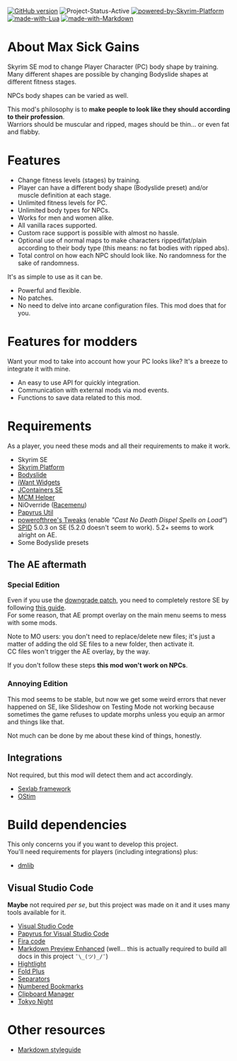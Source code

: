 <!-- REFERENCE: https://shields.io/ -->

[![GitHub version](https://badge.fury.io/gh/CarlosLeyvaAyala%2FMax-Sick-Gains.svg)](https://github.com/CarlosLeyvaAyala/Max-Sick-Gains) ![Project-Status-Active](https://img.shields.io/badge/status-active-green.svg) [![powered-by-Skyrim-Platform](https://img.shields.io/badge/Powered%20by-Skyrim%20Platform-2c3e69.svg)](https://www.nexusmods.com/skyrimspecialedition/mods/54909) [![made-with-Lua](https://img.shields.io/badge/Made%20with-Lua-1f425f.svg)](https://www.lua.org/) [![made-with-Markdown](https://img.shields.io/badge/Made%20with-Markdown-1f425f.svg)](http://commonmark.org)

<!-- [![made-with-python](https://img.shields.io/badge/Made%20with-Python-1f425f.svg)](https://www.python.org/) [![made-with-lazarus](https://img.shields.io/badge/Made%20with-Lazarus-1f425f.svg)](https://www.lazarus-ide.org/) -->

# About Max Sick Gains

Skyrim SE mod to change Player Character (PC) body shape by training. \
Many different shapes are possible by changing Bodyslide shapes at different fitness stages.

NPCs body shapes can be varied as well.

This mod's philosophy is to **make people to look like they should according to their profession**.\
Warriors should be muscular and ripped, mages should be thin... or even fat and flabby.

# Features

- Change fitness levels (stages) by training.
- Player can have a different body shape (Bodyslide preset) and/or muscle definition at each stage.
- Unlimited fitness levels for PC.
- Unlimited body types for NPCs.
- Works for men and women alike.
- All vanilla races supported.
- Custom race support is possible with almost no hassle.
- Optional use of normal maps to make characters ripped/fat/plain according to their body type (this means: no fat bodies with ripped abs).
- Total control on how each NPC should look like. No randomness for the sake of randomness.

It's as simple to use as it can be.

- Powerful and flexible.
- No patches.
- No need to delve into arcane configuration files. This mod does that for you.

# Features for modders

Want your mod to take into account how your PC looks like? It's a breeze to integrate it with mine.

- An easy to use API for quickly integration.
- Communication with external mods via mod events.
- Functions to save data related to this mod.

# Requirements

As a player, you need these mods and all their requirements to make it work.

- Skyrim SE
- [Skyrim Platform][sp]
- [Bodyslide][]
- [iWant Widgets][]
- [JContainers SE][jcontainers-se]
- [MCM Helper][]
- NiOverride ([Racemenu][])
- [Papyrus Util][]
- [powerofthree's Tweaks][po3tweaks] (enable _"Cast No Death Dispel Spells on Load"_)
- [SPID][] 5.0.3 on SE (5.2.0 doesn't seem to work). 5.2+ seems to work alright on AE.
- Some Bodyslide presets

## The AE aftermath

### Special Edition

Even if you use the [downgrade patch][downgrade], you need to completely restore SE by following [this guide][hugo].\
For some reason, that AE prompt overlay on the main menu seems to mess with some mods.

Note to MO users: you don't need to replace/delete new files; it's just a matter of adding the old SE files to a new folder, then activate it.\
CC files won't trigger the AE overlay, by the way.

If you don't follow these steps **this mod won't work on NPCs**.

### Annoying Edition

This mod seems to be stable, but now we get some weird errors that never happened on SE, like Slideshow on Testing Mode not working because sometimes the game refuses to update morphs unless you equip an armor and things like that.

Not much can be done by me about these kind of things, honestly.

## Integrations

Not required, but this mod will detect them and act accordingly.

- [Sexlab framework][sexlab-framework]
- [OStim][]

# Build dependencies

This only concerns you if you want to develop this project. \
You'll need requirements for players (including integrations) plus:

<!-- - Lua -->

- [dmlib][]

## Visual Studio Code

**Maybe** not required _per se_, but this project was made on it and it uses many tools available for it.

- [Visual Studio Code][visual-studio-code]
- [Papyrus for Visual Studio Code][vscode-papyrus]
- [Fira code][fira-code]
- [Markdown Preview Enhanced][markdown-preview] (well... this is actually required to build all docs in this project `¯\_(ツ)_/¯`)
- [Hightlight][]
- [Fold Plus][fold-plus]
- [Separators] <!-- - [Lua (language server)][lua-language-server] -->
- [Numbered Bookmarks][numbered-bookmarks]
- [Clipboard Manager][clipboard-manager]
- [Tokyo Night][tokyo-night]

<!-- ## QOL tools

### For Lua

- [ZeroBrane Studio][zerobrane-studio]
- [Serpent][] Lua serializer and pretty printer
- [Clipboard][] -->

# Other resources

- [Markdown styleguide][markdown-styleguide]

<!-- <details>
  <summary>Winter</summary>
  <p>Sparkling and frozen!</p>
</details> -->

<!--
https://badge.fury.io/for/gh/CarlosLeyvaAyala/Max-Sick-Gains?type=svg

To ensure prompt updates to your badge, please set up a webhook for your GitHub repo that points to:

https://badge.fury.io/hooks/github

-->

<!-- -------------------------------------------- -->

[bodyslide]: https://www.nexusmods.com/skyrimspecialedition/mods/201
[clipboard-manager]: https://marketplace.visualstudio.com/items?itemname=edgardmessias.clipboard-manager
[clipboard]: http://luaforge.net/projects/jaslatrix/
[dmlib]: https://github.com/carlosleyvaayala/dm-skyrimse-library.git
[downgrade]: https://www.nexusmods.com/skyrimspecialedition/mods/57618
[fira-code]: https://github.com/tonsky/firacode
[fold-plus]: https://marketplace.visualstudio.com/items?itemname=dakara.dakara-foldplus
[hightlight]: https://marketplace.visualstudio.com/items?itemname=fabiospampinato.vscode-highlight
[hugo]: https://www.nexusmods.com/skyrimspecialedition/images/131378
[iwant widgets]: https://www.nexusmods.com/skyrimspecialedition/mods/36457
[jcontainers-se]: https://www.nexusmods.com/skyrimspecialedition/mods/16495
[lazarus docs]: _Tools/TexRename
[lua-language-server]: https://marketplace.visualstudio.com/items?itemname=sumneko.lua
[markdown-preview]: https://marketplace.visualstudio.com/items?itemname=shd101wyy.markdown-preview-enhanced
[markdown-styleguide]: https://arcticicestudio.github.io/styleguide-markdown/
[mcm helper]: https://www.nexusmods.com/skyrimspecialedition/mods/53000
[numbered-bookmarks]: https://marketplace.visualstudio.com/items?itemname=alefragnani.numbered-bookmarks
[ostim]: https://www.nexusmods.com/skyrimspecialedition/mods/40725
[papyrus util]: https://www.nexusmods.com/skyrimspecialedition/mods/13048
[po3tweaks]: https://www.nexusmods.com/skyrimspecialedition/mods/51073
[python docs]: _Tools/MainPython
[racemenu]: https://www.nexusmods.com/skyrimspecialedition/mods/19080
[separators]: https://marketplace.visualstudio.com/items?itemName=alefragnani.separators
[serpent]: http://notebook.kulchenko.com/programming/serpent-lua-serializer-pretty-printer
[sexlab-framework]: https://www.loverslab.com/topic/91861-sexlab-framework-se-163-beta-8-november-22nd-2019/
[sp]: https://www.nexusmods.com/skyrimspecialedition/mods/54909
[spid]: https://www.nexusmods.com/skyrimspecialedition/mods/36869
[tokyo-night]: https://marketplace.visualstudio.com/items?itemname=enkia.tokyo-night
[visual-studio-code]: https://code.visualstudio.com/
[vscode-papyrus]: https://marketplace.visualstudio.com/items?itemname=joelday.papyrus-lang-vscode
[zerobrane-studio]: https://studio.zerobrane.com/
